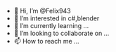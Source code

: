 - 👋 Hi, I’m @Felix943
- 👀 I’m interested in c#,blender
- 🌱 I’m currently learning ...
- 💞️ I’m looking to collaborate on ...
- 📫 How to reach me ...

<!---
Felix943/Felix943 is a ✨ special ✨ repository because its `README.md` (this file) appears on your GitHub profile.
You can click the Preview link to take a look at your changes.
--->
